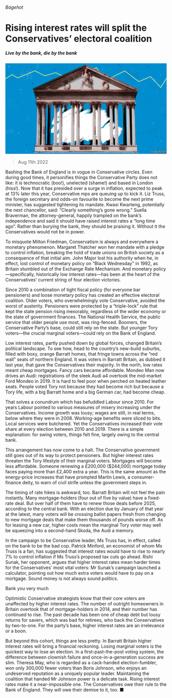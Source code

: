 ###### Bagehot

# Rising interest rates will split the Conservatives’ electoral coalition 

##### Live by the bank, die by the bank 

![image](images/20220813_BRD000.jpg) 

> Aug 11th 2022 

Bashing the Bank of England is in vogue in Conservative circles. Even during good times, it personifies things the Conservative Party does not like: it is technocratic (boo!), unelected (shame!) and based in London (hiss!). Now that it has presided over a surge in inflation, expected to peak at 13% later this year, Conservative mps are queuing up to kick it. Liz Truss, the foreign secretary and odds-on favourite to become the next prime minister, has suggested tightening its mandate. Kwasi Kwarteng, potentially the next chancellor, said: “Clearly something’s gone wrong.” Suella Braverman, the attorney-general, happily trampled on the bank’s independence and said it should have raised interest rates a “long time ago”. Rather than burying the bank, they should be praising it. Without it the Conservatives would not be in power. 

To misquote Milton Friedman, Conservatism is always and everywhere a monetary phenomenon. Margaret Thatcher won her mandate with a pledge to control inflation, breaking the hold of trade unions on British society as a consequence of that initial aim. John Major lost his authority when he, in effect, lost control of monetary policy on “Black Wednesday” in 1992, as Britain stumbled out of the Exchange Rate Mechanism. And monetary policy—specifically, historically low interest rates—has been at the heart of the Conservatives’ current string of four election victories. 

Since 2010 a combination of tight fiscal policy (for everyone bar pensioners) and loose monetary policy has created an effective electoral coalition. Older voters, who overwhelmingly vote Conservative, avoided the worst of austerity. Pensioners were protected by a “triple-lock” rule that kept the state pension rising inexorably, regardless of the wider economy or the state of government finances. The National Health Service, the public service that older people use most, was ring-fenced. Boomers, the Conservative Party’s base, could still rely on the state. But younger Tory voters—the crucial marginal voters—could rely on the Bank of England. 

Low interest rates, partly pushed down by global forces, changed Britain’s political landscape. To see how, head to the country’s new-build suburbs, filled with boxy, orange Barratt homes, that fringe towns across the “red wall” seats of northern England. It was voters in Barratt Britain, as  dubbed it last year, that gave the Conservatives their majority. In the north, low rates meant cheap mortgages. Fancy cars became affordable. Mondeo Man now drives an Audi: registrations of the sleek Audi a4 overtook the mid-market Ford Mondeo in 2019. It is hard to feel poor when perched on heated leather seats. People voted Tory not because they had become rich but because a Tory life, with a big Barratt home and a big German car, had become cheap. 

That solves a conundrum which has befuddled Labour since 2010. For years Labour pointed to various measures of misery increasing under the Conservatives. Income growth was lousy; wages are still, in real terms, below where they were in 2008. Working-age benefits were sliced to bits. Local services were butchered. Yet the Conservatives increased their vote share at every election between 2010 and 2019. There is a simple explanation: for swing voters, things felt fine, largely owing to the central bank. 

This arrangement has now come to a halt. The Conservative government still goes out of its way to protect pensioners. But higher interest rates threaten the Tory lifestyle of their marginal voters. Mortgages will become less affordable. Someone renewing a £200,000 ($244,000) mortgage today faces paying more than £2,400 extra a year. This is the same amount as the energy-price increases that have prompted Martin Lewis, a consumer-finance deity, to warn of civil strife unless the government steps in. 

The timing of rate hikes is awkward, too. Barratt Britain will not feel the pain instantly. Many mortgage-holders (four out of five by value) have a fixed-rate deal. But over half of them have to renew those deals before 2025, according to the central bank. With an election due by January of that year at the latest, many voters will be crossing ballot papers fresh from changing to new mortgage deals that make them thousands of pounds worse off. As for leasing a new car, higher costs mean the marginal Tory voter may well be squeezing into a second-hand Skoda, the Audi a memory. 

In the campaign to be Conservative leader, Ms Truss has, in effect, called on the bank to be the bad cop. Patrick Minford, an economist of whom Ms Truss is a fan, has suggested that interest rates would have to rise to nearly 7% to control inflation if Ms Truss’s proposed tax cuts go ahead. Rishi Sunak, her opponent, argues that higher interest rates mean harder times for the Conservatives’ most vital voters: Mr Sunak’s campaign launched a calculator, pointing out how much extra voters would have to pay on a mortgage. Sound money is not always sound politics. 

Bank you very much 

Optimistic Conservative strategists know that their core voters are unaffected by higher interest rates. The number of outright homeowners in Britain overtook that of mortgage-holders in 2014, and their number has continued to rise. The past decade has been one of cheap debt but lousy returns for savers, which was bad for retirees, who back the Conservatives by two-to-one. For the party’s base, higher interest rates are an irrelevance or a boon.

But beyond this cohort, things are less pretty. In Barratt Britain higher interest rates will bring a financial reckoning. Losing marginal voters is the quickest way to lose an election. In a first-past-the-post voting system, the difference between clownish failure and once-in-a-generation success are slim. Theresa May, who is regarded as a cack-handed election-fumbler, won only 300,000 fewer voters than Boris Johnson, who enjoys an undeserved reputation as a uniquely popular leader. Maintaining the coalition that handed Mr Johnson power is a delicate task. Rising interest rates make it a near-impossible one. The Conservatives owe their rule to the Bank of England. They will owe their demise to it, too. ■





